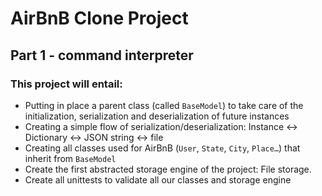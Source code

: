 # AirBnB Clone Project

## Part 1 - command interpreter

### This project will entail:

- Putting in place a parent class (called `BaseModel`) to take care of the initialization, serialization and deserialization of future instances
- Creating a simple flow of serialization/deserialization: Instance <-> Dictionary <-> JSON string <-> file
- Creating all classes used for AirBnB (`User`, `State`, `City`, `Place…`) that inherit from `BaseModel`
- Create the first abstracted storage engine of the project: File storage.
- Create all unittests to validate all our classes and storage engine